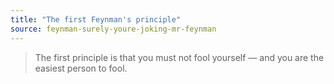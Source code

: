 ```yaml
---
title: "The first Feynman's principle"
source: feynman-surely-youre-joking-mr-feynman
---
```


> The first principle is that you must not fool yourself — and you are the easiest person to fool.
